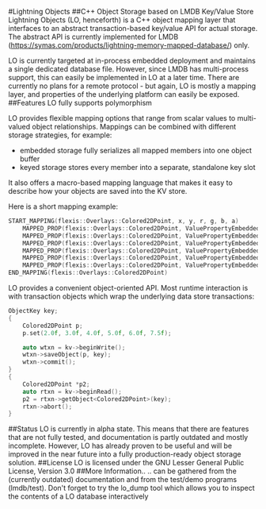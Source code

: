 #Lightning Objects
##C++ Object Storage based on LMDB Key/Value Store
Lightning Objects (LO, henceforth) is a C++ object mapping layer that interfaces to an
abstract transaction-based key/value API for actual storage. The abstract API is currently implemented for LMDB
(https://symas.com/products/lightning-memory-mapped-database/) only.

LO is currently targeted at in-process embedded deployment and maintains a single dedicated database file. However,
since LMDB has multi-process support, this can easily be implemented in LO at a later time. There are currently no plans
for a remote protocol - but again, LO is mostly a mapping layer, and properties of the underlying platform can
easily be exposed.
##Features
LO fully supports polymorphism

LO provides flexible mapping options that range from scalar values to multi-valued
object relationships. Mappings can be combined with different storage strategies, for example:
 - embedded storage fully serializes all mapped members into one object buffer
 - keyed storage stores every member into a separate, standalone key slot

It also offers a macro-based mapping language that makes it easy to describe how your objects
are saved into the KV store.

Here is a short mapping example:

```c++
START_MAPPING(flexis::Overlays::Colored2DPoint, x, y, r, g, b, a)
    MAPPED_PROP(flexis::Overlays::Colored2DPoint, ValuePropertyEmbeddedAssign, float, x)
    MAPPED_PROP(flexis::Overlays::Colored2DPoint, ValuePropertyEmbeddedAssign, float, y)
    MAPPED_PROP(flexis::Overlays::Colored2DPoint, ValuePropertyEmbeddedAssign, float, r)
    MAPPED_PROP(flexis::Overlays::Colored2DPoint, ValuePropertyEmbeddedAssign, float, g)
    MAPPED_PROP(flexis::Overlays::Colored2DPoint, ValuePropertyEmbeddedAssign, float, b)
    MAPPED_PROP(flexis::Overlays::Colored2DPoint, ValuePropertyEmbeddedAssign, float, a)
END_MAPPING(flexis::Overlays::Colored2DPoint)
```

LO provides a convenient object-oriented API. Most runtime interaction is with transaction objects
which wrap the underlying data store transactions:

```c++
ObjectKey key;
{
    Colored2DPoint p;
    p.set(2.0f, 3.0f, 4.0f, 5.0f, 6.0f, 7.5f);

    auto wtxn = kv->beginWrite();
    wtxn->saveObject(p, key);
    wtxn->commit();
}
{
    Colored2DPoint *p2;
    auto rtxn = kv->beginRead();
    p2 = rtxn->getObject<Colored2DPoint>(key);
    rtxn->abort();
}
```
##Status
LO is currently in alpha state. This means that there are features that are not fully tested, and
documentation is partly outdated and mostly incomplete. However, LO has already proven to be useful
and will be improved in the near future into a fully production-ready object storage solution.
##License
LO is licensed under the GNU Lesser General Public License, Version 3.0
##More Information..
.. can be gathered from the (currently outdated) documentation and from the test/demo programs (lmdb/test).
Don't forget to try the lo_dump tool which allows you to inspect the contents of a LO
database interactively
